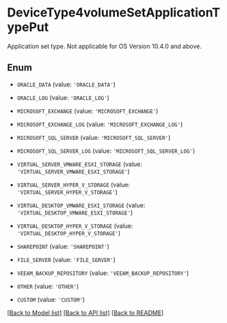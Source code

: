 # DeviceType4volumeSetApplicationTypePut

Application set type. Not applicable for OS Version 10.4.0 and above.

## Enum

* `ORACLE_DATA` (value: `'ORACLE_DATA'`)

* `ORACLE_LOG` (value: `'ORACLE_LOG'`)

* `MICROSOFT_EXCHANGE` (value: `'MICROSOFT_EXCHANGE'`)

* `MICROSOFT_EXCHANGE_LOG` (value: `'MICROSOFT_EXCHANGE_LOG'`)

* `MICROSOFT_SQL_SERVER` (value: `'MICROSOFT_SQL_SERVER'`)

* `MICROSOFT_SQL_SERVER_LOG` (value: `'MICROSOFT_SQL_SERVER_LOG'`)

* `VIRTUAL_SERVER_VMWARE_ESXI_STORAGE` (value: `'VIRTUAL_SERVER_VMWARE_ESXI_STORAGE'`)

* `VIRTUAL_SERVER_HYPER_V_STORAGE` (value: `'VIRTUAL_SERVER_HYPER_V_STORAGE'`)

* `VIRTUAL_DESKTOP_VMWARE_ESXI_STORAGE` (value: `'VIRTUAL_DESKTOP_VMWARE_ESXI_STORAGE'`)

* `VIRTUAL_DESKTOP_HYPER_V_STORAGE` (value: `'VIRTUAL_DESKTOP_HYPER_V_STORAGE'`)

* `SHAREPOINT` (value: `'SHAREPOINT'`)

* `FILE_SERVER` (value: `'FILE_SERVER'`)

* `VEEAM_BACKUP_REPOSITORY` (value: `'VEEAM_BACKUP_REPOSITORY'`)

* `OTHER` (value: `'OTHER'`)

* `CUSTOM` (value: `'CUSTOM'`)

[[Back to Model list]](../README.md#documentation-for-models) [[Back to API list]](../README.md#documentation-for-api-endpoints) [[Back to README]](../README.md)


